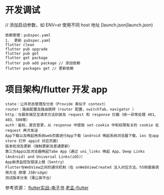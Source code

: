 #   开发调试
// 添加启动参数，如 ENV=st 使用不同 host 地址
[launch.json]launch.json)
```
依赖管理：pubspec.yaml
1.  更新 pubspec.yaml
flutter clean
flutter pub upgrade
flutter pub get
flutter get package
flutter pub add package // 添加依赖
flutter packages get // 更新依赖

```


# 项目架构/flutter 开发 app
```
state：公共状态管理及分发（Provide 类似于 context）
router：路由配置及路由跳转（router 配置，switchTab、navigator ）
http：与服务端交互请求方法封装及 request 和 response 拦截（统一异常处理 401、403、500等）
auth：鉴权，是否登录，从 response 中提取 set-cookie 中和权限有关的 cookie 在 request 再次发送
App下载以及唤起用系统web页面进行App下载（android 唤起系统浏览器下载，ios 在app store 打开 appid 对应页面）
版本检测及更新（强制更新及普通更新）
第三方App以及浏览器唤起Tabe App（通过 uni_links 唤起 App，Deep Links (Android) and Universal Links(iOS)）
App崩溃监控及错误上报（Sentry）
Flutter与WebView之间的通讯机制（在 onWebViewCreated 注入对应方法，h5侧直接调用方法 原理 JSBridge）
测试版本分发（蒲公英平台）
```



参考资源：
[flutter实战-电子书](https://book.flutterchina.club/)
[老孟-flutter](http://laomengit.com/)



